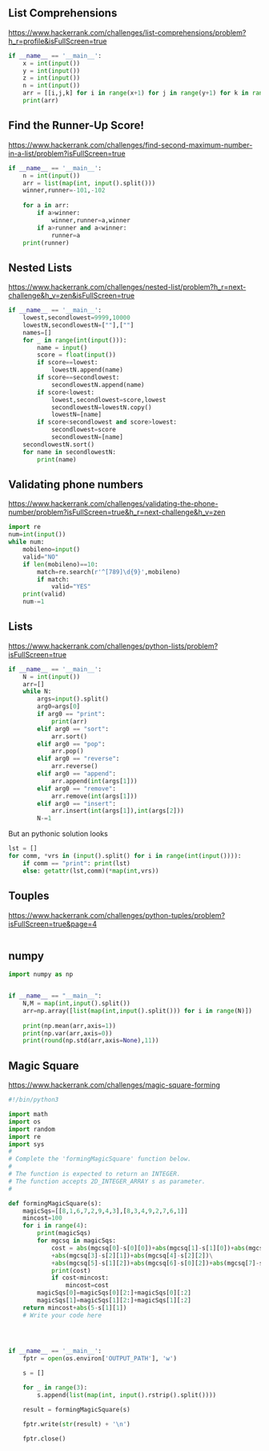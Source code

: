 ## List Comprehensions
https://www.hackerrank.com/challenges/list-comprehensions/problem?h_r=profile&isFullScreen=true
```python
if __name__ == '__main__':
    x = int(input())
    y = int(input())
    z = int(input())
    n = int(input())
    arr = [[i,j,k] for i in range(x+1) for j in range(y+1) for k in range(z+1) if i+j+k!=n ]
    print(arr)
```

## Find the Runner-Up Score!
https://www.hackerrank.com/challenges/find-second-maximum-number-in-a-list/problem?isFullScreen=true
```python
if __name__ == '__main__':
    n = int(input())
    arr = list(map(int, input().split()))
    winner,runner=-101,-102
    
    for a in arr:
        if a>winner:
            winner,runner=a,winner
        if a>runner and a<winner:
            runner=a
    print(runner)
```

## Nested Lists
https://www.hackerrank.com/challenges/nested-list/problem?h_r=next-challenge&h_v=zen&isFullScreen=true
```python
if __name__ == '__main__':
    lowest,secondlowest=9999,10000
    lowestN,secondlowestN=[""],[""]
    names=[]
    for _ in range(int(input())):
        name = input()
        score = float(input())
        if score==lowest:
            lowestN.append(name)
        if score==secondlowest:
            secondlowestN.append(name)
        if score<lowest:
            lowest,secondlowest=score,lowest
            secondlowestN=lowestN.copy()
            lowestN=[name]
        if score<secondlowest and score>lowest:
            secondlowest=score
            secondlowestN=[name]
    secondlowestN.sort()
    for name in secondlowestN:
        print(name)
```

## Validating phone numbers
https://www.hackerrank.com/challenges/validating-the-phone-number/problem?isFullScreen=true&h_r=next-challenge&h_v=zen
```python
import re
num=int(input())
while num:
    mobileno=input()
    valid="NO"
    if len(mobileno)==10:
        match=re.search(r'^[789]\d{9}',mobileno)
        if match:
            valid="YES"
    print(valid)
    num-=1
```

## Lists
https://www.hackerrank.com/challenges/python-lists/problem?isFullScreen=true
```python
if __name__ == '__main__':
    N = int(input())
    arr=[]
    while N:
        args=input().split()
        arg0=args[0]
        if arg0 == "print":
            print(arr)
        elif arg0 == "sort":
            arr.sort()
        elif arg0 == "pop":
            arr.pop()
        elif arg0 == "reverse":
            arr.reverse()
        elif arg0 == "append":
            arr.append(int(args[1]))
        elif arg0 == "remove":
            arr.remove(int(args[1]))
        elif arg0 == "insert":
            arr.insert(int(args[1]),int(args[2]))
        N-=1
```
But an pythonic solution looks 
```python
lst = []
for comm, *vrs in (input().split() for i in range(int(input()))):
    if comm == "print": print(lst)
    else: getattr(lst,comm)(*map(int,vrs))
```

## Touples
https://www.hackerrank.com/challenges/python-tuples/problem?isFullScreen=true&page=4
```python

```

## numpy
```python
import numpy as np


if __name__ == "__main__":
    N,M = map(int,input().split())
    arr=np.array([list(map(int,input().split())) for i in range(N)])
    
    print(np.mean(arr,axis=1))
    print(np.var(arr,axis=0))
    print(round(np.std(arr,axis=None),11))

```
## Magic Square
https://www.hackerrank.com/challenges/magic-square-forming

```python
#!/bin/python3

import math
import os
import random
import re
import sys
#
# Complete the 'formingMagicSquare' function below.
#
# The function is expected to return an INTEGER.
# The function accepts 2D_INTEGER_ARRAY s as parameter.
#

def formingMagicSquare(s):
    magicSqs=[[8,1,6,7,2,9,4,3],[8,3,4,9,2,7,6,1]]
    mincost=100
    for i in range(4):
        print(magicSqs)
        for mgcsq in magicSqs:
            cost = abs(mgcsq[0]-s[0][0])+abs(mgcsq[1]-s[1][0])+abs(mgcsq[2]-s[2][0])\
            +abs(mgcsq[3]-s[2][1])+abs(mgcsq[4]-s[2][2])\
            +abs(mgcsq[5]-s[1][2])+abs(mgcsq[6]-s[0][2])+abs(mgcsq[7]-s[0][1])
            print(cost)
            if cost<mincost:
                mincost=cost
        magicSqs[0]=magicSqs[0][2:]+magicSqs[0][:2]
        magicSqs[1]=magicSqs[1][2:]+magicSqs[1][:2]
    return mincost+abs(5-s[1][1])
    # Write your code here




if __name__ == '__main__':
    fptr = open(os.environ['OUTPUT_PATH'], 'w')
    
    s = []

    for _ in range(3):
        s.append(list(map(int, input().rstrip().split())))

    result = formingMagicSquare(s)

    fptr.write(str(result) + '\n')

    fptr.close()

```
